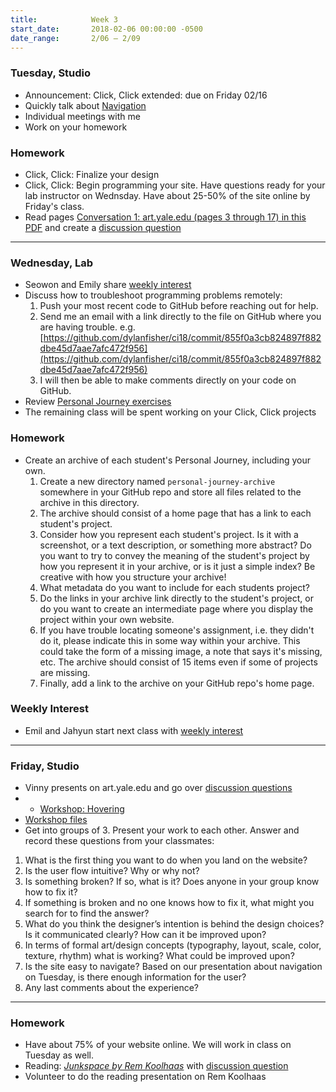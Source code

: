 ```yaml
---
title:            Week 3
start_date:       2018-02-06 00:00:00 -0500
date_range:       2/06 – 2/09
---
```


### Tuesday, Studio

- Announcement: Click, Click extended: due on Friday 02/16
- Quickly talk about [Navigation](/assets/lectures/lecture3-nav.pdf)
- Individual meetings with me
- Work on your homework


### Homework
- Click, Click: Finalize your design
- Click, Click: Begin programming your site. Have questions ready for your lab instructor on Wednsday. Have about 25-50% of the site online by Friday's class.
- Read pages [Conversation 1: art.yale.edu (pages 3 through 17) in this PDF](https://www.dropbox.com/s/p1ikztkma7mi0xf/yale-reader.pdf?dl=0) and create a [discussion question](https://docs.google.com/document/d/1GABHCwiv4MAld3vV4hCz7EbbhgaVUE99ipjCEjw6fTo/edit?usp=sharing)

---

### Wednesday, Lab

- Seowon and Emily share [weekly interest](/projects/weekly_interest)
- Discuss how to troubleshoot programming problems remotely:
  1. Push your most recent code to GitHub before reaching out for help.
  1. Send me an email with a link directly to the file on GitHub where you are having trouble. e.g. [https://github.com/dylanfisher/ci18/commit/855f0a3cb824897f882dbe45d7aae7afc472f956](https://github.com/dylanfisher/ci18/commit/855f0a3cb824897f882dbe45d7aae7afc472f956)
  1. I will then be able to make comments directly on your code on GitHub.
- Review [Personal Journey exercises](/lectures/lab/personal-journey)
- The remaining class will be spent working on your Click, Click projects

### Homework

- Create an archive of each student's Personal Journey, including your own.
  1. Create a new directory named `personal-journey-archive` somewhere in your GitHub repo and store all files related to the archive in this directory.
  1. The archive should consist of a home page that has a link to each student's project.
  1. Consider how you represent each student's project. Is it with a screenshot, or a text description, or something more abstract? Do you want to try to convey the meaning of the student's project by how you represent it in your archive, or is it just a simple index? Be creative with how you structure your archive!
  1. What metadata do you want to include for each students project?
  1. Do the links in your archive link directly to the student's project, or do you want to create an intermediate page where you display the project within your own website.
  1. If you have trouble locating someone's assignment, i.e. they didn't do it, please indicate this in some way within your archive. This could take the form of a missing image, a note that says it's missing, etc. The archive should consist of 15 items even if some of projects are missing.
  1. Finally, add a link to the archive on your GitHub repo's home page.

### Weekly Interest

- Emil and Jahyun start next class with [weekly interest](/projects/weekly_interest)

---

### Friday, Studio

- Vinny presents on art.yale.edu and go over [discussion questions](https://docs.google.com/document/d/1GABHCwiv4MAld3vV4hCz7EbbhgaVUE99ipjCEjw6fTo/edit?usp=sharing)
- - [Workshop: Hovering](http://ci.nikasimovich.com/studio/hover-demo/index.html)
- [Workshop files](https://github.com/dylanfisher/ci/raw/master/studio/hover-demo/hover-demo.zip)
- Get into groups of 3. Present your work to each other. Answer and record these questions from your classmates:<br>
1. What is the first thing you want to do when you land on the website?
2. Is the user flow intuitive? Why or why not?
3. Is something broken? If so, what is it? Does anyone in your group know how to fix it?
4. If something is broken and no one knows how to fix it, what might you search for to find the answer?
5. What do you think the designer&rsquo;s intention is behind the design choices? Is it communicated clearly? How can it be improved upon?
6. In terms of formal art/design concepts (typography, layout, scale, color, texture, rhythm) what is working? What could be improved upon?
7. Is the site easy to navigate? Based on our presentation about navigation on Tuesday, is there enough information for the user?
8. Any last comments about the experience?
---



### Homework
- Have about 75% of your website online. We will work in class on Tuesday as well.
- Reading: [*Junkspace by Rem Koolhaas*](../assets/readings/koolhaas-rem_junkspace.pdf) with [discussion question](https://docs.google.com/document/d/12_JacuGEUpTDO25msRLLNI9O36-7V96V8LTu1NQ0lfg/edit?usp=sharing)
- Volunteer to do the reading presentation on Rem Koolhaas
